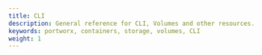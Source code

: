 ```yaml
---
title: CLI
description: General reference for CLI, Volumes and other resources.
keywords: portworx, containers, storage, volumes, CLI
weight: 1
---
```

